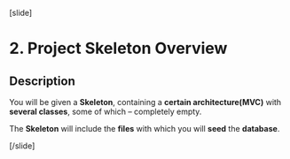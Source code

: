 [slide]

# 2. Project Skeleton Overview

## Description

You will be given a **Skeleton**, containing a **certain architecture(MVC)** with **several classes**, some of which – completely empty. 

The **Skeleton** will include the **files** with which you will **seed** the **database**.

[/slide]